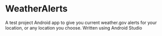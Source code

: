 # WeatherAlerts
 A test project Android app to give you current weather.gov alerts for your location, or any location you choose.
 Written using Android Studio
 
